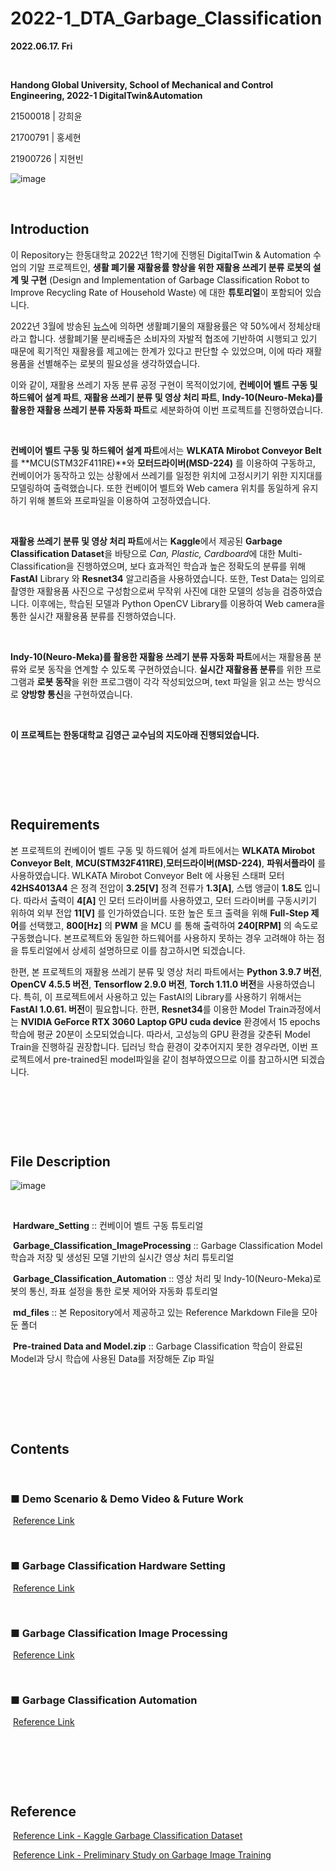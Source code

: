 # 2022-1_DTA_Garbage_Classification

**2022.06.17. Fri**

​	

**Handong Global University, School of Mechanical and Control Engineering, 2022-1 DigitalTwin&Automation**

21500018 | 강희윤

21700791 | 홍세현

21900726 | 지현빈


![image](https://user-images.githubusercontent.com/84533279/173822161-78baf6a8-6bdf-46b9-a990-63b9ed181984.png)


​	

## Introduction

이 Repository는 한동대학교 2022년 1학기에 진행된 DigitalTwin & Automation 수업의 기말 프로젝트인, **생활 폐기물 재활용률 향상을 위한 재활용 쓰레기 분류 로봇의 설계 및 구현** (Design and Implementation of Garbage Classification Robot to Improve Recycling Rate of Household Waste) 에 대한 **튜토리얼**이 포함되어 있습니다.

2022년 3월에 방송된 [뉴스](https://www.youtube.com/watch?v=B9cGYrFSuiI&ab_channel=SBS%EB%89%B4%EC%8A%A4)에 의하면 생활폐기물의 재활용률은 약 50%에서 정체상태라고 합니다. 생활폐기물 분리배출은 소비자의 자발적 협조에 기반하여 시행되고 있기 때문에 획기적인 재활용률 제고에는 한계가 있다고 판단할 수 있었으며, 이에 따라 재활용품을 선별해주는 로봇의 필요성을 생각하였습니다.

이와 같이, 재활용 쓰레기 자동 분류 공정 구현이 목적이었기에, **컨베이어 벨트 구동 및 하드웨어 설계 파트**, **재활용 쓰레기 분류 및 영상 처리 파트**, **Indy-10(Neuro-Meka)를 활용한 재활용 쓰레기 분류 자동화 파트**로 세분화하여 이번 프로젝트를 진행하였습니다.

​	

**컨베이어 벨트 구동 및 하드웨어 설계 파트**에서는 **WLKATA Mirobot Conveyor Belt** 를 **MCU(STM32F411RE)**와 **모터드라이버(MSD-224)** 를 이용하여 구동하고, 컨베이어가 동작하고 있는 상황에서 쓰레기를 일정한 위치에 고정시키기 위한 지지대를 모델링하여 출력했습니다. 또한 컨베이어 벨트와 Web camera 위치를 동일하게 유지하기 위해 볼트와 프로파일을 이용하여 고정하였습니다. 

​	

**재활용 쓰레기 분류 및 영상 처리 파트**에서는 **Kaggle**에서 제공된 **Garbage Classification Dataset**을 바탕으로 *Can, Plastic, Cardboard*에 대한 Multi-Classification을 진행하였으며, 보다 효과적인 학습과 높은 정확도의 분류를 위해 **FastAI** Library 와 **Resnet34** 알고리즘을 사용하였습니다. 또한, Test Data는 임의로 촬영한 재활용품 사진으로 구성함으로써 무작위 사진에 대한 모델의 성능을 검증하였습니다. 이후에는, 학습된 모델과 Python OpenCV Library를 이용하여 Web camera을 통한 실시간 재활용품 분류를 진행하였습니다.

​	

**Indy-10(Neuro-Meka)를 활용한 재활용 쓰레기 분류 자동화 파트**에서는 재활용품 분류와 로봇 동작을 연계할 수 있도록 구현하였습니다. **실시간 재활용품 분류**를 위한 프로그램과 **로봇 동작**을 위한 프로그램이 각각 작성되었으며, text 파일을 읽고 쓰는 방식으로 **양방향 통신**을 구현하였습니다. 

​	

**이 프로젝트는 한동대학교 김영근 교수님의 지도아래 진행되었습니다.**

​	

​	

​	

## Requirements

본 프로젝트의 컨베이어 벨트 구동 및 하드웨어 설계 파트에서는 **WLKATA Mirobot Conveyor Belt**, **MCU(STM32F411RE)**,**모터드라이버(MSD-224)**, **파워서플라이** 를 사용하였습니다. WLKATA Mirobot Conveyor Belt 에 사용된 스태퍼 모터 **42HS4013A4** 은 정격 전압이 **3.25[V]** 정격 전류가 **1.3[A]**, 스탭 앵글이 **1.8도** 입니다. 따라서 출력이 **4[A]** 인 모터 드라이버를 사용하였고, 모터 드라이버를 구동시키기 위하여 외부 전압 **11[V]** 를 인가하였습니다. 또한 높은 토크 출력을 위해 **Full-Step 제어**를 선택했고, **800[Hz]** 의 **PWM** 을 MCU 를 통해 출력하여 **240[RPM]** 의 속도로 구동했습니다. 본프로젝트와 동일한 하드웨어를 사용하지 못하는 경우 고려해야 하는 점을 튜토리얼에서 상세히 설명하므로 이를 참고하시면 되겠습니다.

한편, 본 프로젝트의 재활용 쓰레기 분류 및 영상 처리 파트에서는 **Python 3.9.7 버전**, **OpenCV 4.5.5 버전**, **Tensorflow 2.9.0 버전**, **Torch 1.11.0 버전**을 사용하였습니다. 특히, 이 프로젝트에서 사용하고 있는  FastAI의 Library를 사용하기 위해서는 **FastAI 1.0.61. 버전**이 필요합니다. 한편, **Resnet34**를 이용한 Model Train과정에서는 **NVIDIA GeForce RTX 3060 Laptop GPU cuda device** 환경에서 15 epochs 학습에 평균 20분이 소모되었습니다. 따라서, 고성능의 GPU 환경을 갖춘뒤 Model Train을 진행하길 권장합니다. 딥러닝 학습 환경이 갖추어지지 못한 경우라면, 이번 프로젝트에서 pre-trained된 model파일을 같이 첨부하였으므로 이를 참고하시면 되겠습니다. 

​

​	

​	

## File Description

![image](https://user-images.githubusercontent.com/107540262/174482934-e824deef-2233-46c8-a77e-86f168e8c7fc.png)

​		

​	**Hardware_Setting** :: 컨베이어 벨트 구동 튜토리얼

​	**Garbage_Classification_ImageProcessing** :: Garbage Classification Model 학습과 저장 및 생성된 모델 기반의 실시간 영상 처리 튜토리얼

​	**Garbage_Classification_Automation** :: 영상 처리 및 Indy-10(Neuro-Meka)로봇의 통신, 좌표 설정을 통한 로봇 제어와 자동화 튜토리얼

​	**md_files** :: 본 Repository에서 제공하고 있는 Reference Markdown File을 모아둔 폴더

​	**Pre-trained Data and Model.zip** :: Garbage Classification 학습이 완료된 Model과 당시 학습에 사용된 Data를 저장해둔 Zip 파일

​	

​	

​	


## Contents

​	

### ■ Demo Scenario & Demo Video & Future Work

​		[Reference Link](https://github.com/Hongsehyun/2022_1_DigitalTwin_Automation/blob/main/Project%20%232/md_files/1.%20Demo_Scenario_and_Demo_Video_and_Future_Work.md)

​	

### ■ Garbage Classification Hardware Setting

​		[Reference Link](https://github.com/Hongsehyun/2022_1_DigitalTwin_Automation/blob/main/Project%20%232/md_files/2.%20Garbage_Classification_Hardware_Setting.md)

​	

### ■ Garbage Classification Image Processing

​		[Reference Link](https://github.com/Hongsehyun/2022_1_DigitalTwin_Automation/blob/main/Project%20%232/md_files/3.%20Garbage_Classification_Image_Processing.md)

​	

### ■ Garbage Classification Automation

​		[Reference Link](https://github.com/Hongsehyun/2022_1_DigitalTwin_Automation/blob/main/Project%20%232/md_files/4.%20Garbage_Classification_Automation.md)

​	

​	

​	

## Reference

​		[Reference Link - Kaggle Garbage Classification Dataset](https://www.kaggle.com/datasets/asdasdasasdas/garbage-classification)

​		[Reference Link - Preliminary Study on Garbage Image Training](https://github.com/gibiee/Trash_Classification)

​	
